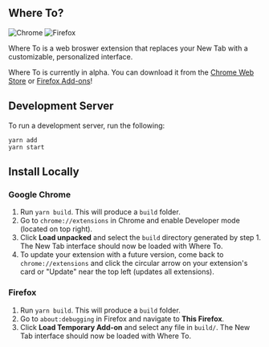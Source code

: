 ## Where To?
![Chrome](https://img.shields.io/website?down_message=unavailable&label=chrome&up_message=available&url=https%3A%2F%2Fchrome.google.com%2Fwebstore%2Fdetail%2Fwhere-to%2Fkdhcodpjaffhbbphkahnkbllddjihima)
![Firefox](https://img.shields.io/website?down_message=unavailable&label=firefox&up_message=available&url=https%3A%2F%2Faddons.mozilla.org%2Fen-US%2Ffirefox%2Faddon%2Fwhere-to%2F)

Where To is a web broswer extension that replaces your New Tab with a customizable, personalized interface.

Where To is currently in alpha. You can download it from the [Chrome Web Store](https://chrome.google.com/webstore/detail/where-to/kdhcodpjaffhbbphkahnkbllddjihima) or [Firefox Add-ons](https://addons.mozilla.org/en-US/firefox/addon/where-to/)!

## Development Server

To run a development server, run the following:

```
yarn add
yarn start
```

## Install Locally

### Google Chrome

1. Run `yarn build`. This will produce a `build` folder.
2. Go to `chrome://extensions` in Chrome and enable Developer mode (located on top right).
3. Click **Load unpacked** and select the `build` directory generated by step 1. The New Tab interface should now be loaded with Where To.
4. To update your extension with a future version, come back to `chrome://extensions` and click the circular arrow on your extension's card or "Update" near the top left (updates all extensions).

### Firefox

1. Run `yarn build`. This will produce a `build` folder.
2. Go to `about:debugging` in Firefox and navigate to **This Firefox**.
3. Click **Load Temporary Add-on** and select any file in `build/`. The New Tab interface should now be loaded with Where To.
